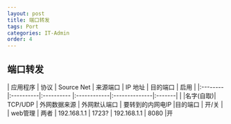```yaml
---
layout: post
title: 端口转发
tags: Port
categories: IT-Admin
order: 4
---
```

## 端口转发
| 应用程序 |     协议   | Source Net | 来源端口     | IP 地址        | 目的端口 | 启用 |
|:--------|:----------|:---------- |:------------|:--------------|:-------|      |
|名字(自取)| TCP/UDP  | 外网数据来源 | 外网默认端口  | 要转到的内网电IP |目的端口 | 开/关 |
| web管理 | 两者    | 192.168.1.1   | 1723?  |  192.168.1.1  |  8080  |开